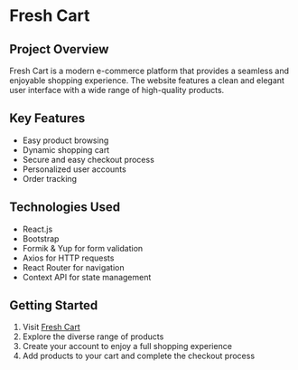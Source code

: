 # Fresh Cart

## Project Overview
Fresh Cart is a modern e-commerce platform that provides a seamless and enjoyable shopping experience. The website features a clean and elegant user interface with a wide range of high-quality products.


## Key Features
- Easy product browsing
- Dynamic shopping cart
- Secure and easy checkout process
- Personalized user accounts
- Order tracking


## Technologies Used
- React.js
- Bootstrap
- Formik & Yup for form validation
- Axios for HTTP requests
- React Router for navigation
- Context API for state management


## Getting Started
1. Visit [Fresh Cart](https://amira-mamdouh.github.io/fresh-cart/)
2. Explore the diverse range of products
3. Create your account to enjoy a full shopping experience
4. Add products to your cart and complete the checkout process
